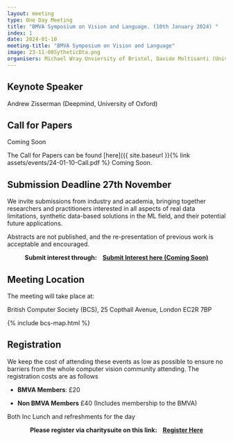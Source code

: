 ```yaml
---
layout: meeting
type: One Day Meeting
title: "BMVA Symposium on Vision and Language. (10th January 2024) "
index: 1
date: 2024-01-10
meeting-title: "BMVA Symposium on Vision and Language"
image: 23-11-08SytheticDta.png
organisers: Michael Wray Unviersity of Bristol, Davide Moltisanti (University of Edinburgh), and Tengda Han (University of Oxford). 
---
```


## Keynote Speaker

Andrew Zisserman (Deepmind, University of Oxford)

## Call for Papers

Coming Soon

The Call for Papers can be found [here]({{ site.baseurl }}{% link assets/events/24-01-10-Call.pdf %} Coming Soon.

## Submission Deadline 27th November

We invite submissions from industry and academia, bringing together researchers and practitioners interested in all aspects of real data limitations, synthetic data-based solutions in the ML field, and their potential future applications. 

Abstracts are not published, and the re-presentation of previous work is acceptable and encouraged.

<div class="alert mt-3 alert-info" style="text-align:center;">
<span><strong>Submit interest through: &nbsp;&nbsp;
<a class="btn btn-warning" role="button" href="https://bit.ly/3ZpDAy">Submit Interest here (Coming Soon)</a></strong></span>
</div>


## Meeting Location

The meeting will take place at:

British Computer Society (BCS), 25 Copthall Avenue, London EC2R 7BP

{% include bcs-map.html %}

## Registration

We keep the cost of attending these events as low as possible to ensure no barriers from the whole computer vision community attending. 
The registration costs are as follows 
- **BMVA Members**:  £20

- **Non BMVA Members**   £40 (Includes membership to the BMVA)

Both Inc Lunch and refreshments for the day


<div class="alert mt-3 alert-info" style="text-align:center;">
<span><strong>Please register via charitysuite on this link: &nbsp;&nbsp;
<a class="btn btn-warning" role="button" href="https://bmva.charitysuite.com/events/iiso4qt1">Register Here</a></strong></span>
</div>



